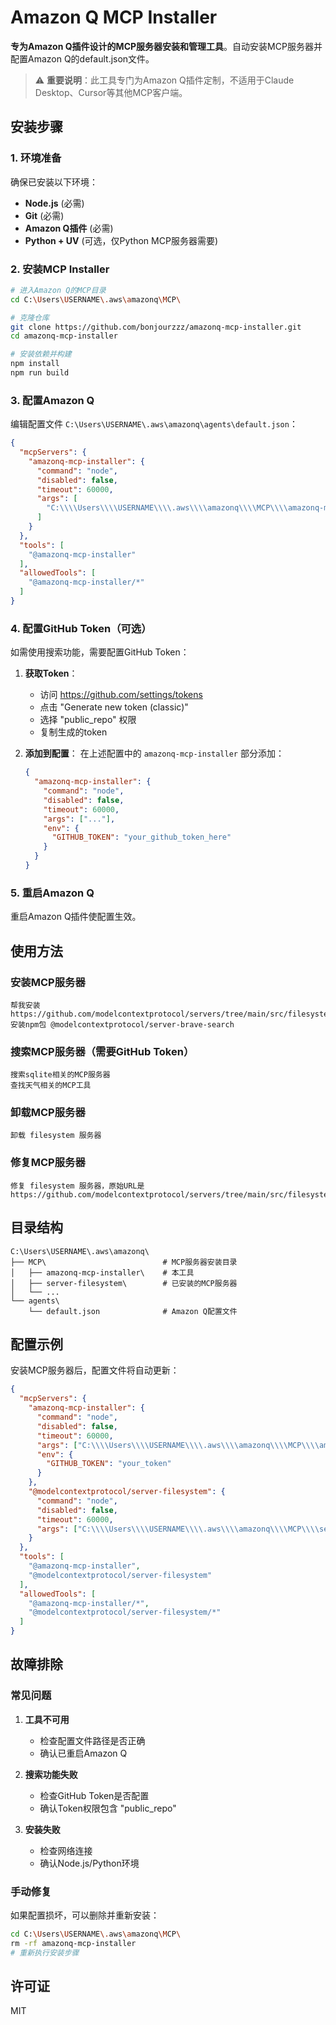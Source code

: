 # Amazon Q MCP Installer

**专为Amazon Q插件设计的MCP服务器安装和管理工具**。自动安装MCP服务器并配置Amazon Q的default.json文件。

> ⚠️ **重要说明**：此工具专门为Amazon Q插件定制，不适用于Claude Desktop、Cursor等其他MCP客户端。

## 安装步骤

### 1. 环境准备

确保已安装以下环境：
- **Node.js** (必需)
- **Git** (必需)
- **Amazon Q插件** (必需)
- **Python + UV** (可选，仅Python MCP服务器需要)

### 2. 安装MCP Installer

```bash
# 进入Amazon Q的MCP目录
cd C:\Users\USERNAME\.aws\amazonq\MCP\

# 克隆仓库
git clone https://github.com/bonjourzzz/amazonq-mcp-installer.git
cd amazonq-mcp-installer

# 安装依赖并构建
npm install
npm run build
```

### 3. 配置Amazon Q

编辑配置文件 `C:\Users\USERNAME\.aws\amazonq\agents\default.json`：

```json
{
  "mcpServers": {
    "amazonq-mcp-installer": {
      "command": "node",
      "disabled": false,
      "timeout": 60000,
      "args": [
        "C:\\\\Users\\\\USERNAME\\\\.aws\\\\amazonq\\\\MCP\\\\amazonq-mcp-installer\\\\build\\\\index.js"
      ]
    }
  },
  "tools": [
    "@amazonq-mcp-installer"
  ],
  "allowedTools": [
    "@amazonq-mcp-installer/*"
  ]
}
```

### 4. 配置GitHub Token（可选）

如需使用搜索功能，需要配置GitHub Token：

1. **获取Token**：
   - 访问 https://github.com/settings/tokens
   - 点击 "Generate new token (classic)"
   - 选择 "public_repo" 权限
   - 复制生成的token

2. **添加到配置**：
   在上述配置中的 `amazonq-mcp-installer` 部分添加：
   ```json
   {
     "amazonq-mcp-installer": {
       "command": "node",
       "disabled": false,
       "timeout": 60000,
       "args": ["..."],
       "env": {
         "GITHUB_TOKEN": "your_github_token_here"
       }
     }
   }
   ```

### 5. 重启Amazon Q

重启Amazon Q插件使配置生效。

## 使用方法

### 安装MCP服务器
```
帮我安装 https://github.com/modelcontextprotocol/servers/tree/main/src/filesystem
安装npm包 @modelcontextprotocol/server-brave-search
```

### 搜索MCP服务器（需要GitHub Token）
```
搜索sqlite相关的MCP服务器
查找天气相关的MCP工具
```

### 卸载MCP服务器
```
卸载 filesystem 服务器
```

### 修复MCP服务器
```
修复 filesystem 服务器，原始URL是 https://github.com/modelcontextprotocol/servers/tree/main/src/filesystem
```

## 目录结构

```
C:\Users\USERNAME\.aws\amazonq\
├── MCP\                          # MCP服务器安装目录
│   ├── amazonq-mcp-installer\    # 本工具
│   ├── server-filesystem\        # 已安装的MCP服务器
│   └── ...
└── agents\
    └── default.json              # Amazon Q配置文件
```

## 配置示例

安装MCP服务器后，配置文件将自动更新：

```json
{
  "mcpServers": {
    "amazonq-mcp-installer": {
      "command": "node",
      "disabled": false,
      "timeout": 60000,
      "args": ["C:\\\\Users\\\\USERNAME\\\\.aws\\\\amazonq\\\\MCP\\\\amazonq-mcp-installer\\\\build\\\\index.js"],
      "env": {
        "GITHUB_TOKEN": "your_token"
      }
    },
    "@modelcontextprotocol/server-filesystem": {
      "command": "node",
      "disabled": false,
      "timeout": 60000,
      "args": ["C:\\\\Users\\\\USERNAME\\\\.aws\\\\amazonq\\\\MCP\\\\server-filesystem\\\\dist\\\\index.js"]
    }
  },
  "tools": [
    "@amazonq-mcp-installer",
    "@modelcontextprotocol/server-filesystem"
  ],
  "allowedTools": [
    "@amazonq-mcp-installer/*",
    "@modelcontextprotocol/server-filesystem/*"
  ]
}
```

## 故障排除

### 常见问题

1. **工具不可用**
   - 检查配置文件路径是否正确
   - 确认已重启Amazon Q

2. **搜索功能失败**
   - 检查GitHub Token是否配置
   - 确认Token权限包含 "public_repo"

3. **安装失败**
   - 检查网络连接
   - 确认Node.js/Python环境

### 手动修复

如果配置损坏，可以删除并重新安装：
```bash
cd C:\Users\USERNAME\.aws\amazonq\MCP\
rm -rf amazonq-mcp-installer
# 重新执行安装步骤
```

## 许可证

MIT
